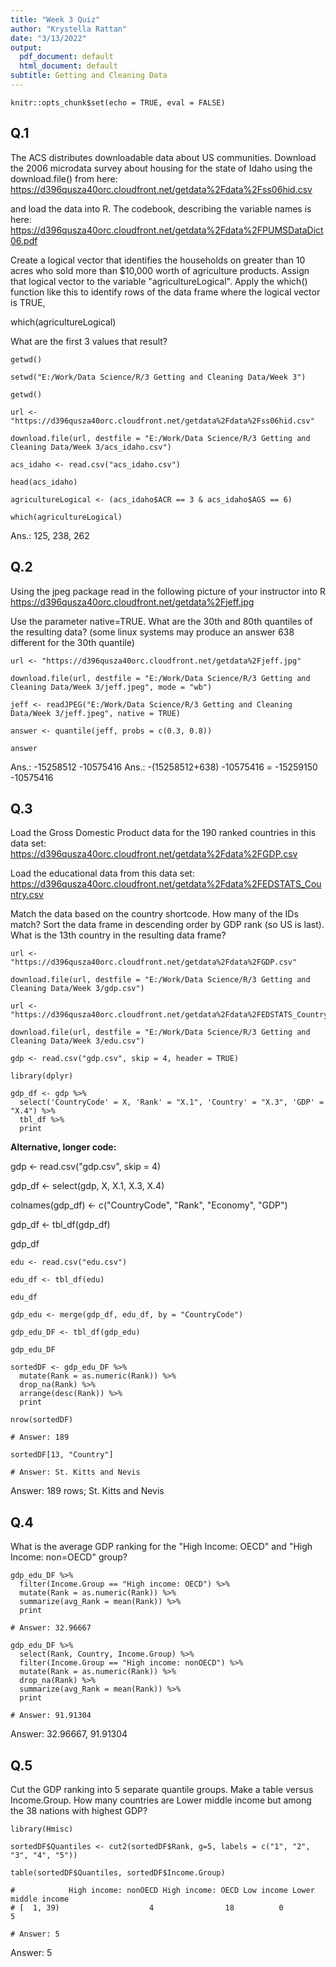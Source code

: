 ```yaml
---
title: "Week 3 Quiz"
author: "Krystella Rattan"
date: "3/13/2022"
output:
  pdf_document: default
  html_document: default
subtitle: Getting and Cleaning Data
---
```


```{r setup, include=FALSE}
knitr::opts_chunk$set(echo = TRUE, eval = FALSE)
```


## Q.1 

The ACS distributes downloadable data about US communities. Download the 2006 microdata survey about housing for the state of Idaho using the download.file() from here:
https://d396qusza40orc.cloudfront.net/getdata%2Fdata%2Fss06hid.csv

and load the data into R. The codebook, describing the variable names is here:
https://d396qusza40orc.cloudfront.net/getdata%2Fdata%2FPUMSDataDict06.pdf

Create a logical vector that identifies the households on greater than 10 acres who sold more than $10,000 worth of agriculture products. Assign that logical vector to the variable "agricultureLogical". Apply the which() function like this to identify rows of the data frame where the logical vector is TRUE,

which(agricultureLogical)

What are the first 3 values that result?

```{r}
getwd()

setwd("E:/Work/Data Science/R/3 Getting and Cleaning Data/Week 3")

getwd()

```

```{r}
url <- "https://d396qusza40orc.cloudfront.net/getdata%2Fdata%2Fss06hid.csv"

download.file(url, destfile = "E:/Work/Data Science/R/3 Getting and Cleaning Data/Week 3/acs_idaho.csv")

acs_idaho <- read.csv("acs_idaho.csv")

head(acs_idaho)

```

```{r}
agricultureLogical <- (acs_idaho$ACR == 3 & acs_idaho$AGS == 6)

which(agricultureLogical)

```

Ans.: 125, 238, 262


## Q.2
Using the jpeg package read in the following picture of your instructor into R
https://d396qusza40orc.cloudfront.net/getdata%2Fjeff.jpg

Use the parameter native=TRUE. What are the 30th and 80th quantiles of the resulting data? (some linux systems may produce an  answer 638 different for the 30th quantile)

```{r}
url <- "https://d396qusza40orc.cloudfront.net/getdata%2Fjeff.jpg"

download.file(url, destfile = "E:/Work/Data Science/R/3 Getting and Cleaning Data/Week 3/jeff.jpeg", mode = "wb")

```

```{r}
jeff <- readJPEG("E:/Work/Data Science/R/3 Getting and Cleaning Data/Week 3/jeff.jpeg", native = TRUE)

```

```{r}
answer <- quantile(jeff, probs = c(0.3, 0.8))

answer

```

Ans.: -15258512 -10575416 
Ans.: -(15258512+638) -10575416 = -15259150 -10575416


## Q.3

Load the Gross Domestic Product data for the 190 ranked countries in this data set:
https://d396qusza40orc.cloudfront.net/getdata%2Fdata%2FGDP.csv

Load the educational data from this data set:
https://d396qusza40orc.cloudfront.net/getdata%2Fdata%2FEDSTATS_Country.csv

Match the data based on the country shortcode. How many of the IDs match? Sort the data frame in descending order by GDP rank (so US is last). What is the 13th country in the resulting data frame?

```{r}
url <- "https://d396qusza40orc.cloudfront.net/getdata%2Fdata%2FGDP.csv"

download.file(url, destfile = "E:/Work/Data Science/R/3 Getting and Cleaning Data/Week 3/gdp.csv")

```

```{r}
url <- "https://d396qusza40orc.cloudfront.net/getdata%2Fdata%2FEDSTATS_Country.csv"

download.file(url, destfile = "E:/Work/Data Science/R/3 Getting and Cleaning Data/Week 3/edu.csv")

```

```{r}
gdp <- read.csv("gdp.csv", skip = 4, header = TRUE)

library(dplyr)

gdp_df <- gdp %>%
  select('CountryCode' = X, 'Rank' = "X.1", 'Country' = "X.3", 'GDP' = "X.4") %>%
  tbl_df %>%
  print

```


**Alternative, longer code:**

gdp <- read.csv("gdp.csv", skip = 4)

gdp_df <- select(gdp, X, X.1, X.3, X.4)

colnames(gdp_df) <- c("CountryCode", "Rank", "Economy", "GDP")

gdp_df <- tbl_df(gdp_df)

gdp_df



```{r}
edu <- read.csv("edu.csv")

edu_df <- tbl_df(edu)

edu_df

```

```{r}
gdp_edu <- merge(gdp_df, edu_df, by = "CountryCode")

gdp_edu_DF <- tbl_df(gdp_edu)

gdp_edu_DF

```


```{r}
sortedDF <- gdp_edu_DF %>% 
  mutate(Rank = as.numeric(Rank)) %>%
  drop_na(Rank) %>%
  arrange(desc(Rank)) %>%
  print

nrow(sortedDF)

# Answer: 189

sortedDF[13, "Country"]

# Answer: St. Kitts and Nevis

```

Answer: 189 rows; St. Kitts and Nevis

## Q.4 

What is the average GDP ranking for the "High Income: OECD" and "High Income: non=OECD" group?

```{r}
gdp_edu_DF %>%
  filter(Income.Group == "High income: OECD") %>%
  mutate(Rank = as.numeric(Rank)) %>%
  summarize(avg_Rank = mean(Rank)) %>%
  print

# Answer: 32.96667	
```

```{r}
gdp_edu_DF %>%
  select(Rank, Country, Income.Group) %>%
  filter(Income.Group == "High income: nonOECD") %>%
  mutate(Rank = as.numeric(Rank)) %>%
  drop_na(Rank) %>%
  summarize(avg_Rank = mean(Rank)) %>%
  print

# Answer: 91.91304	

```

Answer: 32.96667, 91.91304	


## Q.5 

Cut the GDP ranking into 5 separate quantile groups. Make a table versus Income.Group. How many countries are Lower middle income but among the 38 nations with highest GDP?

```{r}
library(Hmisc)

sortedDF$Quantiles <- cut2(sortedDF$Rank, g=5, labels = c("1", "2", "3", "4", "5"))

table(sortedDF$Quantiles, sortedDF$Income.Group)

#            High income: nonOECD High income: OECD Low income Lower middle income
# [  1, 39)                    4                18          0                   5

# Answer: 5

```

Answer: 5




